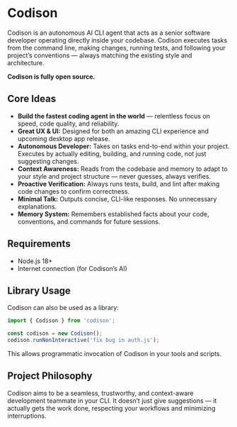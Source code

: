 # Codison

Codison is an autonomous AI CLI agent that acts as a senior software developer operating directly inside your codebase. Codison executes tasks from the command line, making changes, running tests, and following your project’s conventions — always matching the existing style and architecture.

**Codison is fully open source.**

## Core Ideas
- **Build the fastest coding agent in the world** — relentless focus on speed, code quality, and reliability.
- **Great UX & UI:** Designed for both an amazing CLI experience and upcoming desktop app release.
- **Autonomous Developer:** Takes on tasks end-to-end within your project. Executes by actually editing, building, and running code, not just suggesting changes.
- **Context Awareness:** Reads from the codebase and memory to adapt to your style and project structure — never guesses, always verifies.
- **Proactive Verification:** Always runs tests, build, and lint after making code changes to confirm correctness.
- **Minimal Talk:** Outputs concise, CLI-like responses. No unnecessary explanations.
- **Memory System:** Remembers established facts about your code, conventions, and commands for future sessions.

## Requirements
- Node.js 18+
- Internet connection (for Codison’s AI)

## Library Usage
Codison can also be used as a library:

```js
import { Codison } from 'codison';

const codison = new Codison();
codison.runNonInteractive('fix bug in auth.js');
```

This allows programmatic invocation of Codison in your tools and scripts.

## Project Philosophy
Codison aims to be a seamless, trustworthy, and context-aware development teammate in your CLI. It doesn’t just give suggestions — it actually gets the work done, respecting your workflows and minimizing interruptions.
